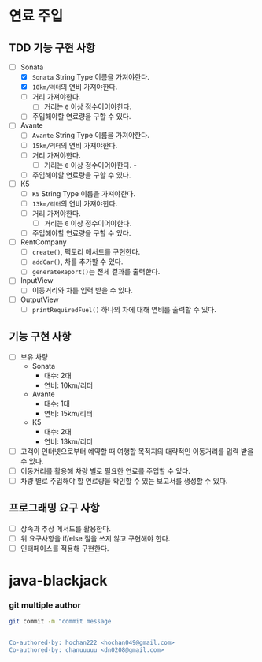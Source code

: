 # 연료 주입

## TDD 기능 구현 사항

- [ ] Sonata
  - [x] `Sonata` String Type 이름을 가져야한다.
  - [x] `10km/리터`의 연비 가져야한다.
  - [ ] 거리 가져야한다.
    - [ ] 거리는 `0` 이상 정수이어야한다.  
  - [ ] 주입해야할 연료량을 구할 수 있다.
- [ ] Avante
  - [ ] `Avante` String Type 이름을 가져야한다.
  - [ ] `15km/리터`의 연비 가져야한다.
  - [ ] 거리 가져야한다.
    - [ ] 거리는 `0` 이상 정수이어야한다.  - 
  - [ ] 주입해야할 연료량을 구할 수 있다.
- [ ] K5
  - [ ] `K5` String Type 이름을 가져야한다.
  - [ ] `13km/리터`의 연비 가져야한다.
  - [ ] 거리 가져야한다.
    - [ ] 거리는 `0` 이상 정수이어야한다.  
  - [ ] 주입해야할 연료량을 구할 수 있다.
- [ ] RentCompany
  - [ ] `create()`, 팩토리 메서드를 구현한다.
  - [ ] `addCar()`, 차를 추가할 수 있다.
  - [ ] `generateReport()`는 전체 결과를 출력한다.
- [ ] InputView
  - [ ] 이동거리와 차를 입력 받을 수 있다.
- [ ] OutputView
  - [ ] `printRequiredFuel()` 하나의 차에 대해 연비를 출력할 수 있다.
  
## 기능 구현 사항

- [ ] 보유 차량
  - Sonata 
    - 대수: 2대
    - 연비: 10km/리터 
  - Avante 
    - 대수: 1대
    - 연비: 15km/리터
  - K5 
    - 대수: 2대
    - 연비: 13km/리터
- [ ] 고객이 인터넷으로부터 예약할 때 여행할 목적지의 대략적인 이동거리를 입력 받을 수 있다.
- [ ] 이동거리를 활용해 차량 별로 필요한 연료를 주입할 수 있다.
- [ ] 차량 별로 주입해야 할 연료량을 확인할 수 있는 보고서를 생성할 수 있다.

## 프로그래밍 요구 사항

- [ ] 상속과 추상 메서드를 활용한다.
- [ ] 위 요구사항을 if/else 절을 쓰지 않고 구현해야 한다.
- [ ] 인터페이스를 적용해 구현한다.

# java-blackjack


### git multiple author

```bash
git commit -m "commit message


Co-authored-by: hochan222 <hochan049@gmail.com>
Co-authored-by: chanuuuuu <dn0208@gmail.com>
```